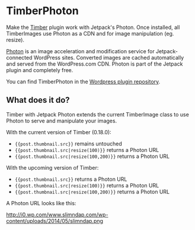 TimberPhoton
============

Make the [Timber](https://wordpress.org/plugins/timber-library/) plugin work with Jetpack's Photon. Once installed, all TimberImages use Photon as a CDN and for image manipulation (eg. resize).

[Photon](http://jetpack.me/support/photon/) is an image acceleration and modification service for Jetpack-connected WordPress sites. Converted images are cached automatically and served from the WordPress.com CDN. Photon is part of the Jetpack plugin and completely free.

You can find TimberPhoton in the [Wordpress plugin repository](https://wordpress.org/plugins/timber-with-jetpack-photon/).

## What does it do?

Timber with Jetpack Photon extends the current TimberImage class to use Photon to serve and manipulate your images.

With the current version of Timber (0.18.0):
* `{{post.thumbnail.src}}` remains untouched
* `{{post.thumbnail.src|resize(100)}}` returns a Photon URL
* `{{post.thumbnail.src|resize(100,200)}}` returns a Photon URL

With the upcoming version of Timber:
* `{{post.thumbnail.src}}` returns a Photon URL
* `{{post.thumbnail.src|resize(100)}}` returns a Photon URL
* `{{post.thumbnail.src|resize(100,200)}}` returns a Photon URL

A Photon URL looks like this:

http://i0.wp.com/www.slimndap.com/wp-content/uploads/2014/05/slimndap.png
